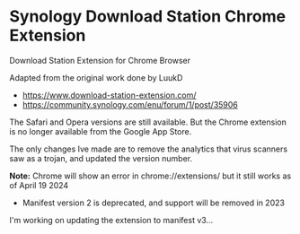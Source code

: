 # Synology Download Station Chrome Extension
Download Station Extension for Chrome Browser

Adapted from the original work done by LuukD
- https://www.download-station-extension.com/
- https://community.synology.com/enu/forum/1/post/35906

The Safari and Opera versions are still available. But the Chrome extension is no longer available from the Google App Store.

The only changes Ive made are to remove the analytics that virus scanners saw as a trojan, and updated the version number. 

**Note:** Chrome will show an error in chrome://extensions/ but it still works as of April 19 2024
- Manifest version 2 is deprecated, and support will be removed in 2023

I'm working on updating the extension to manifest v3...
